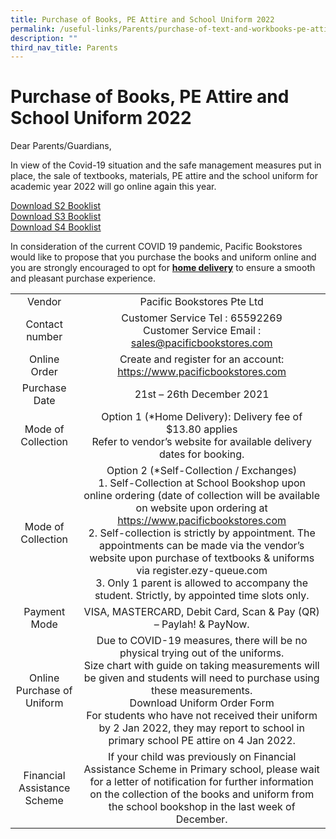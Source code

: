 ```yaml
---
title: Purchase of Books, PE Attire and School Uniform 2022
permalink: /useful-links/Parents/purchase-of-text-and-workbooks-pe-attire-and-school-uniform-2022/
description: ""
third_nav_title: Parents
---
```

# Purchase of Books, PE Attire and School Uniform 2022
Dear Parents/Guardians,

In view of the Covid-19 situation and the safe management measures put in place, the sale of textbooks, materials, PE attire and the school uniform for academic year 2022 will go online again this year.

[Download S2 Booklist](/files/Useful%20Links/TKSS-S2-BOOKLIST.pdf)  
[Download S3 Booklist](/files/Useful%20Links/TKSS-S3-BOOKLIST.pdf)  
[Download S4 Booklist](/files/Useful%20Links/TKSS-S4-BOOKLIST.pdf)

In consideration of the current COVID 19 pandemic, Pacific Bookstores would like to propose that you purchase the books and uniform online and you are strongly encouraged to opt for <b><u>home delivery</u></b> to ensure a smooth and pleasant purchase experience.

|                                 |                               |
|:-------------------------------:|:-----------------------------------------------------------------------------------------------------------------------------------------------------------------------------------------------------------------------------------------------------------------------------------------------------------------------------------------------------------------------------------------------------------------------------------------------------------------------------------------------------:|
| Vendor                          | Pacific Bookstores Pte Ltd                                                                                                                                                                                                                                                                                                                                                                                                                                                                            |
| Contact number                  | Customer Service Tel : 65592269<br>Customer Service Email : sales@pacificbookstores.com                                                                                                                                                                                                                                                                                                                                                                                                               |
| Online Order                    | Create and register for an account: https://www.pacificbookstores.com                                                                                                                                                                                                                                                                                                                                                                                                                                 |
| Purchase Date                   | 21st – 26th December 2021                                                                                                                                                                                                                                                                                                                                                                                                                                                                             |
| Mode of Collection              | Option 1 (*Home Delivery): Delivery fee of $13.80 applies<br>Refer to vendor’s website for available delivery dates for booking.                                                                                                                                                                                                                                                                                                                                                                      |
| Mode of Collection              | Option 2 (*Self-Collection / Exchanges)<br>1.       Self-Collection at School Bookshop upon online ordering (date of collection will be available on website upon ordering at https://www.pacificbookstores.com<br>2.       Self-collection is strictly by appointment. The appointments can be made via the vendor’s website upon purchase of textbooks & uniforms via register.ezy-queue.com<br>3.       Only 1 parent is allowed to accompany the student. Strictly, by appointed time slots only. |
| Payment Mode                    | VISA, MASTERCARD, Debit Card, Scan & Pay (QR) – Paylah! & PayNow.                                                                                                                                                                                                                                                                                                                                                                                                                                     |
| Online Purchase of Uniform<br>  | Due to COVID-19 measures, there will be no physical trying out of the uniforms.<br>Size chart with guide on taking measurements will be given and students will need to purchase using these measurements.<br>Download Uniform Order Form<br>For students who have not received their uniform by 2 Jan 2022, they may report to school in primary school PE attire on 4 Jan 2022.                                                                                                                     |
| Financial Assistance Scheme     | If your child was previously on Financial Assistance Scheme in Primary school, please wait for a letter of notification for further information on the collection of the books and uniform from the school bookshop in the last week of December.                                                                                                                                                                                                                                                     |